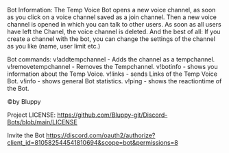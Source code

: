 Bot Information:
The Temp Voice Bot opens a new voice channel,
as soon as you click on a voice channel saved as a join channel.
Then a new voice channel is opened in which you can talk to other users.
As soon as all users have left the Chanel, the voice channel is deleted.
And the best of all: If you create a channel with the bot, you can change the settings of the channel as you like (name, user limit etc.)


Bot commands:
v!addtempchannel <channelid> - Adds the channel as a tempchannel.
v!removetempchannel <channelid> - Removes the Tempchannel.
v!botinfo - shows you information about the Temp Voice.
v!links - sends Links of the Temp Voice Bot.
v!info - shows general Bot statistics.
v!ping - shows the reactiontime of the Bot.

©by Bluppy

Project LICENSE: https://github.com/Bluppy-git/Discord-Bots/blob/main/LICENSE

Invite the Bot https://discord.com/oauth2/authorize?client_id=810582544541810694&scope=bot&permissions=8
